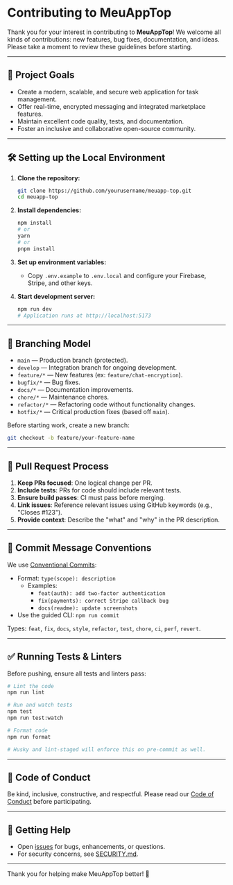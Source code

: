 # Contributing to MeuAppTop

Thank you for your interest in contributing to **MeuAppTop**! We welcome all kinds of contributions: new features, bug fixes, documentation, and ideas. Please take a moment to review these guidelines before starting.

---

## 🚀 Project Goals

- Create a modern, scalable, and secure web application for task management.
- Offer real-time, encrypted messaging and integrated marketplace features.
- Maintain excellent code quality, tests, and documentation.
- Foster an inclusive and collaborative open-source community.

---

## 🛠️ Setting up the Local Environment

1. **Clone the repository:**

    ```bash
    git clone https://github.com/yourusername/meuapp-top.git
    cd meuapp-top
    ```

2. **Install dependencies:**

    ```bash
    npm install
    # or
    yarn
    # or
    pnpm install
    ```

3. **Set up environment variables:**

    - Copy `.env.example` to `.env.local` and configure your Firebase, Stripe, and other keys.

4. **Start development server:**

    ```bash
    npm run dev
    # Application runs at http://localhost:5173
    ```

---

## 🌳 Branching Model

- `main` — Production branch (protected).
- `develop` — Integration branch for ongoing development.
- `feature/*` — New features (ex: `feature/chat-encryption`).
- `bugfix/*` — Bug fixes.
- `docs/*` — Documentation improvements.
- `chore/*` — Maintenance chores.
- `refactor/*` — Refactoring code without functionality changes.
- `hotfix/*` — Critical production fixes (based off `main`).

Before starting work, create a new branch:

```bash
git checkout -b feature/your-feature-name
```

---

## 🔀 Pull Request Process

1. **Keep PRs focused**: One logical change per PR.
2. **Include tests**: PRs for code should include relevant tests.
3. **Ensure build passes**: CI must pass before merging.
4. **Link issues**: Reference relevant issues using GitHub keywords (e.g., "Closes #123").
5. **Provide context**: Describe the "what" and "why" in the PR description.

---

## 📝 Commit Message Conventions

We use [Conventional Commits](https://www.conventionalcommits.org):

- Format: `type(scope): description`
  - Examples:
    - `feat(auth): add two-factor authentication`
    - `fix(payments): correct Stripe callback bug`
    - `docs(readme): update screenshots`
- Use the guided CLI: `npm run commit`

Types: `feat`, `fix`, `docs`, `style`, `refactor`, `test`, `chore`, `ci`, `perf`, `revert`.

---

## ✅ Running Tests & Linters

Before pushing, ensure all tests and linters pass:

```bash
# Lint the code
npm run lint

# Run and watch tests
npm test
npm run test:watch

# Format code
npm run format

# Husky and lint-staged will enforce this on pre-commit as well.
```

---

## 🤝 Code of Conduct

Be kind, inclusive, constructive, and respectful. Please read our [Code of Conduct](./CODE_OF_CONDUCT.md) before participating.

---

## 💬 Getting Help

- Open [issues](https://github.com/yourusername/meuapp-top/issues) for bugs, enhancements, or questions.
- For security concerns, see [SECURITY.md](./SECURITY.md).

---

Thank you for helping make MeuAppTop better! 🚀

